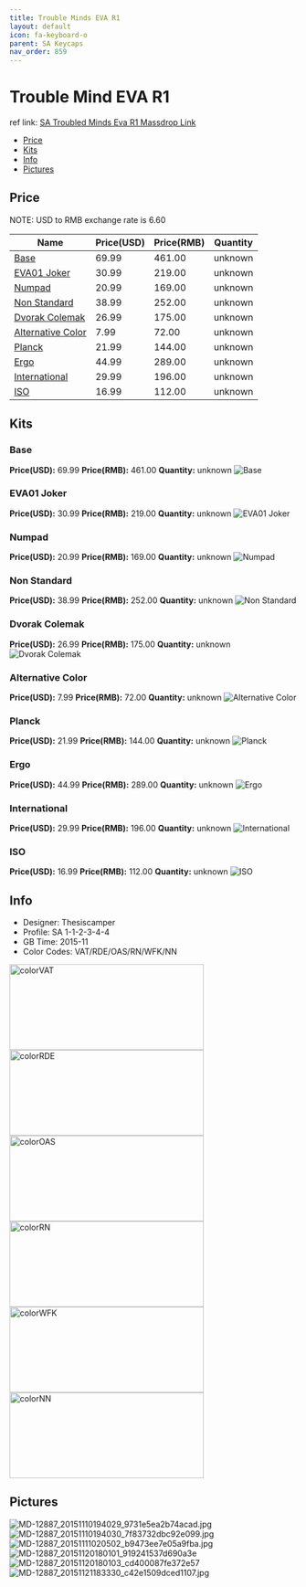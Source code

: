 ```yaml
---
title: Trouble Minds EVA R1
layout: default
icon: fa-keyboard-o
parent: SA Keycaps
nav_order: 859
---
```


# Trouble Mind EVA R1

ref link: [SA Troubled Minds Eva R1 Massdrop Link](https://www.massdrop.com/buy/troubled-minds-sa-keycap-set)

* [Price](#price)
* [Kits](#kits)
* [Info](#info)
* [Pictures](#pictures)

## Price

NOTE: USD to RMB exchange rate is 6.60

| Name          | Price(USD)    | Price(RMB)  | Quantity |
| ------------- | ------------- | ----------- | -------- |
|[Base](#base)|69.99|461.00|unknown|
|[EVA01 Joker](#eva01-joker)|30.99|219.00|unknown|
|[Numpad](#numpad)|20.99|169.00|unknown|
|[Non Standard](#non-standard)|38.99|252.00|unknown|
|[Dvorak Colemak](#dvorak-colemak)|26.99|175.00|unknown|
|[Alternative Color](#alternative-color)|7.99|72.00|unknown|
|[Planck](#planck)|21.99|144.00|unknown|
|[Ergo](#ergo)|44.99|289.00|unknown|
|[International](#international)|29.99|196.00|unknown|
|[ISO](#iso)|16.99|112.00|unknown|

## Kits
### Base
**Price(USD):** 69.99    **Price(RMB):** 461.00    **Quantity:** unknown
<img src="{{ 'assets/images/sa-keycaps/evar1/kits_pics/base.jpg' | relative_url }}" alt="Base" class="image featured">

### EVA01 Joker
**Price(USD):** 30.99    **Price(RMB):** 219.00    **Quantity:** unknown
<img src="{{ 'assets/images/sa-keycaps/evar1/kits_pics/eva01joker.jpg' | relative_url }}" alt="EVA01 Joker" class="image featured">

### Numpad
**Price(USD):** 20.99    **Price(RMB):** 169.00    **Quantity:** unknown
<img src="{{ 'assets/images/sa-keycaps/evar1/kits_pics/numpad.png' | relative_url }}" alt="Numpad" class="image featured">

### Non Standard
**Price(USD):** 38.99    **Price(RMB):** 252.00    **Quantity:** unknown
<img src="{{ 'assets/images/sa-keycaps/evar1/kits_pics/nonstandard.jpg' | relative_url }}" alt="Non Standard" class="image featured">

### Dvorak Colemak
**Price(USD):** 26.99    **Price(RMB):** 175.00    **Quantity:** unknown
<img src="{{ 'assets/images/sa-keycaps/evar1/kits_pics/dvorakcolemak.jpg' | relative_url }}" alt="Dvorak Colemak" class="image featured">

### Alternative Color
**Price(USD):** 7.99    **Price(RMB):** 72.00    **Quantity:** unknown
<img src="{{ 'assets/images/sa-keycaps/evar1/kits_pics/alternativecolor.jpg' | relative_url }}" alt="Alternative Color" class="image featured">

### Planck
**Price(USD):** 21.99    **Price(RMB):** 144.00    **Quantity:** unknown
<img src="{{ 'assets/images/sa-keycaps/evar1/kits_pics/planck.jpg' | relative_url }}" alt="Planck" class="image featured">

### Ergo
**Price(USD):** 44.99    **Price(RMB):** 289.00    **Quantity:** unknown
<img src="{{ 'assets/images/sa-keycaps/evar1/kits_pics/ergo.jpg' | relative_url }}" alt="Ergo" class="image featured">

### International
**Price(USD):** 29.99    **Price(RMB):** 196.00    **Quantity:** unknown
<img src="{{ 'assets/images/sa-keycaps/evar1/kits_pics/international.png' | relative_url }}" alt="International" class="image featured">

### ISO
**Price(USD):** 16.99    **Price(RMB):** 112.00    **Quantity:** unknown
<img src="{{ 'assets/images/sa-keycaps/evar1/kits_pics/iso.png' | relative_url }}" alt="ISO" class="image featured">

## Info
* Designer: Thesiscamper 
* Profile: SA 1-1-2-3-4-4
* GB Time: 2015-11
* Color Codes: VAT/RDE/OAS/RN/WFK/NN  
<img src="{{ 'assets/images/sa-keycaps/SP_ColorCodes/abs/SP_Abs_ColorCodes_VAT.png' | relative_url }}" alt="colorVAT" height="150" width="340">
<img src="{{ 'assets/images/sa-keycaps/SP_ColorCodes/abs/SP_Abs_ColorCodes_RDE.png' | relative_url }}" alt="colorRDE" height="150" width="340">
<img src="{{ 'assets/images/sa-keycaps/SP_ColorCodes/abs/SP_Abs_ColorCodes_OAS.png' | relative_url }}" alt="colorOAS" height="150" width="340">
<img src="{{ 'assets/images/sa-keycaps/SP_ColorCodes/abs/SP_Abs_ColorCodes_RN.png' | relative_url }}" alt="colorRN" height="150" width="340">
<img src="{{ 'assets/images/sa-keycaps/SP_ColorCodes/abs/SP_Abs_ColorCodes_WFK.png' | relative_url }}" alt="colorWFK" height="150" width="340">
<img src="{{ 'assets/images/sa-keycaps/SP_ColorCodes/abs/SP_Abs_ColorCodes_NN.png' | relative_url }}" alt="colorNN" height="150" width="340">

## Pictures
<img src="{{ 'assets/images/sa-keycaps/evar1/rendering_pics/MD-12887_20151110194029_9731e5ea2b74acad.jpg' | relative_url }}" alt="MD-12887_20151110194029_9731e5ea2b74acad.jpg" class="image featured">
<img src="{{ 'assets/images/sa-keycaps/evar1/rendering_pics/MD-12887_20151110194030_7f83732dbc92e099.jpg' | relative_url }}" alt="MD-12887_20151110194030_7f83732dbc92e099.jpg" class="image featured">
<img src="{{ 'assets/images/sa-keycaps/evar1/rendering_pics/MD-12887_20151111020502_b9473ee7e05a9fba.jpg' | relative_url }}" alt="MD-12887_20151111020502_b9473ee7e05a9fba.jpg" class="image featured">
<img src="{{ 'assets/images/sa-keycaps/evar1/rendering_pics/MD-12887_20151120180101_919241537d690a3e.png' | relative_url }}" alt="MD-12887_20151120180101_919241537d690a3e" class="image featured">
<img src="{{ 'assets/images/sa-keycaps/evar1/rendering_pics/MD-12887_20151120180103_cd400087fe372e57.png' | relative_url }}" alt="MD-12887_20151120180103_cd400087fe372e57" class="image featured">
<img src="{{ 'assets/images/sa-keycaps/evar1/rendering_pics/MD-12887_20151121183330_c42e1509dced1107.jpg' | relative_url }}" alt="MD-12887_20151121183330_c42e1509dced1107.jpg" class="image featured">
